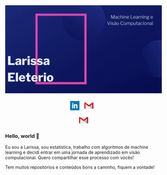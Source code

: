 # [![Larissa Eleterio](https://github.com/larissa-eleterio/larissa-eleterio/blob/master/Larissa_Eleterio.gif)](https://github.com/larissa-eleterio/larissa-eleterio/blob/master/Larissa_Eleterio.gif)

<p align='center'>
<a href="https://www.linkedin.com/in/larissaeleterio/"><img height="30" src="https://github.com/larissa-eleterio/larissa-eleterio/blob/master/img/linkedin.png"></a>
<a href="larissa.eleterio@gmail.com"><img height="30" src="https://github.com/larissa-eleterio/larissa-eleterio/blob/master/img/gmail-0.jpg"></a>
</p>

<p align='center'>
<a href="larissa.eleterio@gmail.com"><img height="30" src="https://github.com/larissa-eleterio/larissa-eleterio/blob/master/img/gmail-0.jpg"></a>
</p>


### Hello, world 👋

Eu sou a Larissa, sou estatística, trabalho com algoritmos de machine learning e decidi entrar em uma jornada de aprendizado em visão computacional. Quero compartilhar esse processo com vocês!

Tem muitos repositórios e conteúdos bons a caminho, fiquem a vontade!

